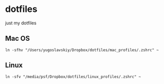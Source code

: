 # dotfiles
just my dotfiles

## Mac OS 

```
ln -sfhv "/Users/yugoslavskiy/Dropbox/dotfiles/mac_profiles/.zshrc" ~
```

## Linux 

```
ln -sfv "/media/psf/Dropbox/dotfiles/linux_profiles/.zshrc" ~
```